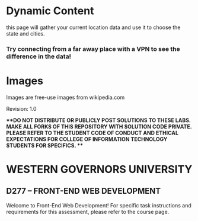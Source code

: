 # Dynamic Content

this page will gather your current location data and use it to choose the state and cities.

### Try connecting from a far away place with a VPN to see the difference in the data!

# Images

Images are free-use images from wikipedia.com

Revision: 1.0

<strong> **DO NOT DISTRIBUTE OR PUBLICLY POST SOLUTIONS TO THESE LABS. MAKE ALL FORKS OF THIS REPOSITORY WITH SOLUTION CODE PRIVATE. PLEASE REFER TO THE STUDENT CODE OF CONDUCT AND ETHICAL EXPECTATIONS FOR COLLEGE OF INFORMATION TECHNOLOGY STUDENTS FOR SPECIFICS. ** </strong>

# WESTERN GOVERNORS UNIVERSITY

## D277 – FRONT-END WEB DEVELOPMENT

Welcome to Front-End Web Development!
For specific task instructions and requirements for this assessment, please refer to the course page.
